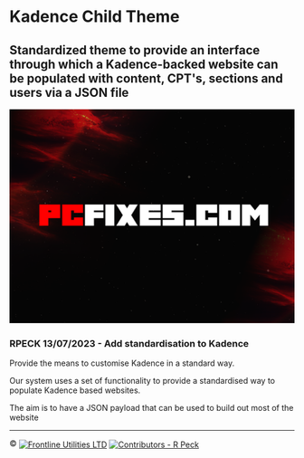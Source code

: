 # Kadence Child Theme
## Standardized theme to provide an interface through which a Kadence-backed website can be populated with content, CPT's, sections and users via a JSON file
![PCFixes.com Kadence Child Theme](screenshot.png)
### RPECK 13/07/2023 - Add standardisation to Kadence

Provide the means to customise Kadence in a standard way.

Our system uses a set of functionality to provide a standardised way to populate Kadence based websites.

The aim is to have a JSON payload that can be used to build out most of the website

---

:copyright: <a href="http://www.frontlineutilities.co.uk" align="absmiddle"><img src="https://i.imgur.com/xwejn02.jpg" height="22" align="absmiddle" title="Frontline Utilities LTD"  /></a> <a href="http://github.com/richpeck" align="absmiddle" ><img src="https://avatars0.githubusercontent.com/u/1104431" height="22" align="absmiddle" title="Contributors - R Peck" /></a>